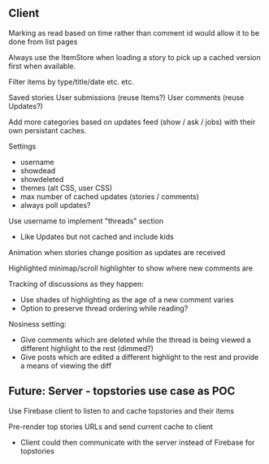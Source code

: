 ## Client

Marking as read based on time rather than comment id would allow it to be done
from list pages

Always use the ItemStore when loading a story to pick up a cached version first
when available.

Filter items by type/title/date etc. etc.

Saved stories
User submissions (reuse Items?)
User comments (reuse Updates?)

Add more categories based on updates feed (show / ask / jobs) with their own
persistant caches.

Settings
* username
* showdead
* showdeleted
* themes (alt CSS, user CSS)
* max number of cached updates (stories / comments)
* always poll updates?

Use username to implement "threads" section
* Like Updates but not cached and include kids

Animation when stories change position as updates are received

Highlighted minimap/scroll highlighter to show where new comments are

Tracking of discussions as they happen:
* Use shades of highlighting as the age of a new comment varies
* Option to preserve thread ordering while reading?

Nosiness setting:
* Give comments which are deleted while the thread is being viewed a different
  highlight to the rest (dimmed?)
* Give posts which are edited a different highlight to the rest and provide a
  means of viewing the diff

## Future: Server - topstories use case as POC

Use Firebase client to listen to and cache topstories and their items

Pre-render top stories URLs and send current cache to client
* Client could then communicate with the server instead of Firebase for topstories